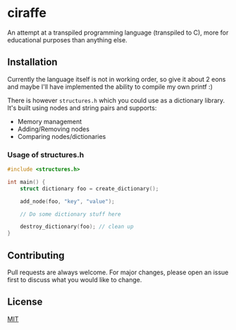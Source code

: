 # ciraffe
An attempt at a transpiled programming language (transpiled to C), more for educational purposes than anything else.

## Installation
Currently the language itself is not in working order, so give it about 2 eons and maybe I'll have implemented the ability to compile my own printf :)

There is however ```structures.h``` which you could use as a dictionary library.
It's built using nodes and string pairs and supports:
* Memory management
* Adding/Removing nodes
* Comparing nodes/dictionaries

### Usage of structures.h
```c
#include <structures.h>

int main() {
    struct dictionary foo = create_dictionary();

    add_node(foo, "key", "value");

    // Do some dictionary stuff here

    destroy_dictionary(foo); // clean up 
}
```

## Contributing
Pull requests are always welcome. For major changes, please open an issue first to discuss what you would like to change.

## License
[MIT](https://choosealicense.com/licenses/mit/)
